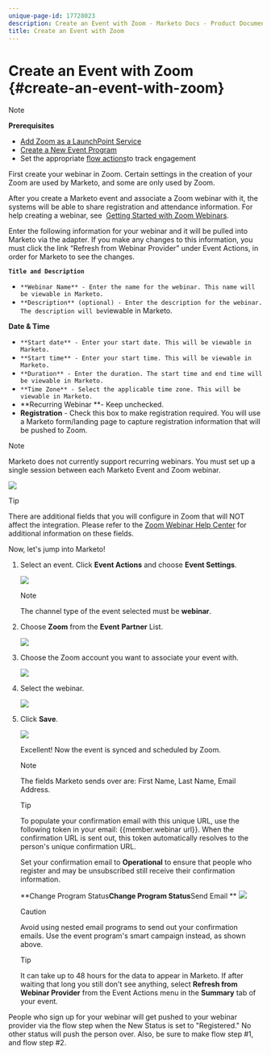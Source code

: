 ```yaml
---
unique-page-id: 17728023
description: Create an Event with Zoom - Marketo Docs - Product Documentation
title: Create an Event with Zoom
---
```


# Create an Event with Zoom {#create-an-event-with-zoom}

>[!NOTE]
>
>**Prerequisites**
>
>* [Add Zoom as a LaunchPoint Service](../../../../product-docs/administration/additional-integrations/add-zoom-as-a-launchpoint-service.md) 
>* [Create a New Event Program](../../../../product-docs/demand-generation/events/understanding-events/create-a-new-event-program.md)
>* Set the appropriate [flow actions](http://docs.marketo.com/display/DOCS/Flow+Actions)to track engagement
>

First create your webinar in Zoom. Certain settings in the creation of your Zoom are used by Marketo, and some are only used by Zoom.&nbsp;

After you create a Marketo event and associate a Zoom webinar with it, the systems will be able to share registration and attendance information. For help creating a webinar, see&nbsp; [Getting Started with Zoom Webinars](https://support.zoom.us/hc/en-us/articles/200917029-Getting-Started-With-Webinar).

Enter the following information for your webinar and it will be pulled into Marketo via the adapter. If you make any changes to this information, you must click the link “Refresh from Webinar Provider” under Event Actions, in order for Marketo to see the changes.

**`Title and Description`**

* `**Webinar Name** - Enter the name for the webinar. This name will be viewable in Marketo.`
* `**Description** (optional) - Enter the description for the webinar. The description will be`viewable in Marketo.

**Date & Time**

* `**Start date** - Enter your start date. This will be viewable in Marketo.`
* `**Start time** - Enter your start time. This will be viewable in Marketo.`
* `**Duration** - Enter the duration. The start time and end time will be viewable in Marketo.`
* `**Time Zone** - Select the applicable time zone. This will be viewable in Marketo.`
* **Recurring Webinar **- Keep unchecked.
* **Registration** - Check this box to make registration required. You will use a Marketo form/landing page to capture registration information that will be pushed to Zoom.

>[!NOTE]
>
>Marketo does not currently support recurring webinars. You must set up a single session between each Marketo Event and Zoom webinar.

![](assets/overview2.png)

>[!TIP]
>
>There are additional fields that you will configure in Zoom that will NOT affect the integration. Please refer to the [Zoom Webinar Help Center](https://support.zoom.us/hc/en-us/sections/200324965-Video-Webinar) for additional information on these fields.

Now, let's jump into Marketo!

1. Select an event. Click **Event Actions** and choose **Event Settings**.

   ![](assets/image2015-5-14-14-3a53-3a10-1.png)

   >[!NOTE]
   >
   >The channel type of the event selected must be **webinar**.

1. Choose **Zoom** from the **Event** **Partner** List.

   ![](assets/eventsettings1.png)

1. Choose the Zoom account you want to associate your event with.

   ![](assets/selectaccount.png)

1. Select the webinar.

   ![](assets/selectevent.png)

1. Click **Save**.

   ![](assets/eventsettingssave.png)

   Excellent! Now the event is synced and scheduled by Zoom.

   >[!NOTE]
   >
   >The fields Marketo sends over are: First Name, Last Name, Email Address.

   >[!TIP]
   >
   >To populate your confirmation email with this unique URL, use the following token in your email: {{member.webinar url}}. When the confirmation URL is sent out, this token automatically resolves to the person's unique confirmation URL.&nbsp;
   >
   >
   >Set your confirmation email to **Operational** to ensure that people who register and may be unsubscribed still receive their confirmation information.

   **Change Program Status****Change Program Status****Send Email ** ![](assets/goto-webinar-1.png)

   >[!CAUTION]
   >
   >Avoid using nested email programs to send out your confirmation emails. Use the event program's smart campaign instead, as shown above.

   >[!TIP]
   >
   >It can take up to 48 hours for the data to appear in Marketo. If after waiting that long you still don't see anything, select **Refresh from Webinar Provider** from the Event Actions menu in the **Summary** tab of your event.

People who sign up for your webinar will get pushed to your webinar provider via the  flow step when the New Status is set to "Registered." No other status will push the person over. Also, be sure to make  flow step #1, and flow step #2.

